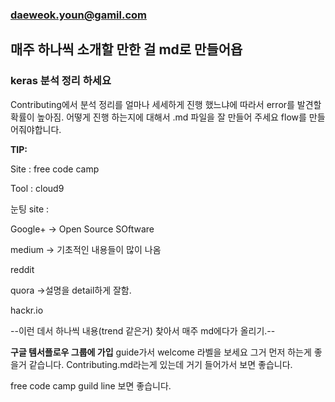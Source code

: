### daeweok.youn@gamil.com

## 매주 하나씩 소개할 만한 걸 md로 만들어욥
### keras 분석 정리 하세요
Contributing에서 분석 정리를 얼마나
세세하게 진행 했느냐에 따라서 error를
발견할 확률이 높아짐.
어떻게 진행 하는지에 대해서 .md 파일을
잘 만들어 주세요 flow를 만들어줘야합니다.

**TIP:**

Site : free code camp

Tool : cloud9 

눈팅 site :

Google+ -> Open Source SOftware

medium -> 기초적인 내용들이 많이 나옴

reddit

quora ->설명을 detail하게 잘함.

hackr.io

--이런 데서 하나씩 내용(trend 같은거) 찾아서 
매주 md에다가 올리기.--

**구글 템서플로우 그룹에 가입**
    guide가서 welcome 라벨을 보세요
    그거 먼저 하는게 좋을거 같습니다.
    Contributing.md라는게 있는데
    거기 들어가서 보면 좋습니다.

free code camp guild line 보면 좋습니다.
